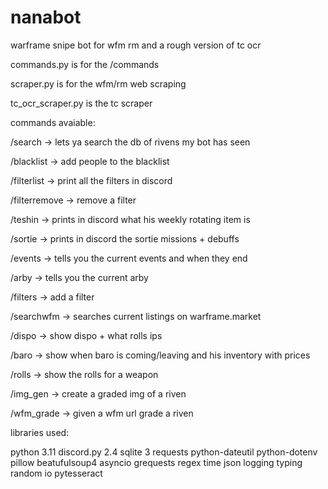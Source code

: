 # nanabot
warframe snipe bot for wfm rm and a rough version of tc ocr

commands.py is for the /commands

scraper.py is for the wfm/rm web scraping

tc_ocr_scraper.py is the tc scraper

commands avaiable:

/search -> lets ya search the db of rivens my bot has seen

/blacklist -> add people to the blacklist

/filterlist -> print all the filters in discord

/filterremove -> remove a filter

/teshin -> prints in discord what his weekly rotating item is

/sortie -> prints in discord the sortie missions + debuffs

/events -> tells you the current events and when they end

/arby -> tells you the current arby 

/filters -> add a filter

/searchwfm -> searches current listings on warframe.market

/dispo -> show dispo + what rolls ips

/baro -> show when baro is coming/leaving and his inventory with prices

/rolls -> show the rolls for a weapon

/img_gen -> create a graded img of a riven

/wfm_grade -> given a wfm url grade a riven


libraries used:

python 3.11
discord.py 2.4
sqlite 3
requests
python-dateutil
python-dotenv
pillow
beatufulsoup4
asyncio
grequests
regex
time
json
logging
typing
random
io
pytesseract
